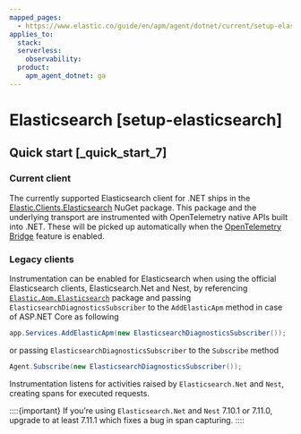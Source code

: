 ```yaml
---
mapped_pages:
  - https://www.elastic.co/guide/en/apm/agent/dotnet/current/setup-elasticsearch.html
applies_to:
  stack:
  serverless:
    observability:
  product:
    apm_agent_dotnet: ga
---
```


# Elasticsearch [setup-elasticsearch]


## Quick start [_quick_start_7]

### Current client

The currently supported Elasticsearch client for .NET ships in the [Elastic.Clients.Elasticsearch](https://www.nuget.org/packages/Elastic.Clients.Elasticsearch) NuGet package. This package and the underlying transport are instrumented with OpenTelemetry native APIs built into .NET. These will be picked up automatically when the [OpenTelemetry Bridge](/reference/config-core.md#config-opentelemetry-bridge-enabled) feature is enabled.

### Legacy clients

Instrumentation can be enabled for Elasticsearch when using the official Elasticsearch clients, Elasticsearch.Net and Nest, by referencing [`Elastic.Apm.Elasticsearch`](https://www.nuget.org/packages/Elastic.Apm.Elasticsearch) package and passing `ElasticsearchDiagnosticsSubscriber` to the `AddElasticApm` method in case of ASP.NET Core as following

```csharp
app.Services.AddElasticApm(new ElasticsearchDiagnosticsSubscriber());
```

or passing `ElasticsearchDiagnosticsSubscriber` to the `Subscribe` method

```csharp
Agent.Subscribe(new ElasticsearchDiagnosticsSubscriber());
```

Instrumentation listens for activities raised by `Elasticsearch.Net` and `Nest`, creating spans for executed requests.

::::{important}
If you’re using `Elasticsearch.Net` and `Nest` 7.10.1 or 7.11.0, upgrade to at least 7.11.1 which fixes a bug in span capturing.
::::
